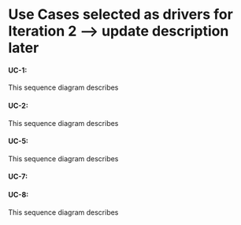 # Use Cases selected as drivers for Iteration 2 --> update description later

#### UC-1:
This sequence diagram describes

#### UC-2:
This sequence diagram describes

#### UC-5:
This sequence diagram describes

#### UC-7:


#### UC-8:
This sequence diagram describes
